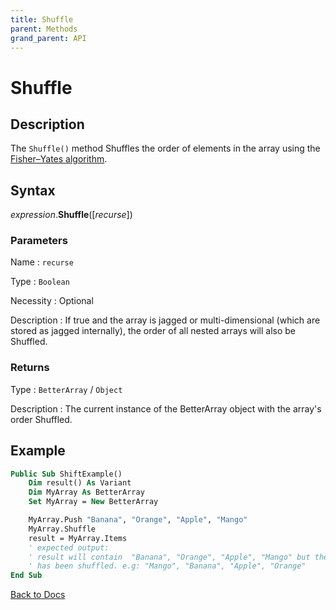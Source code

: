 ```yaml
---
title: Shuffle
parent: Methods
grand_parent: API
---
```


# Shuffle

## Description
The `Shuffle()` method Shuffles the order of elements in the array using the [Fisher–Yates algorithm](https://en.wikipedia.org/wiki/Fisher%E2%80%93Yates_shuffle#The_modern_algorithm).

## Syntax

*expression*.**Shuffle**([*recurse*])

### Parameters

Name
: `recurse`

Type
: `Boolean`

Necessity
: Optional

Description
: If true and the array is jagged or multi-dimensional (which are stored as jagged internally), the order of all nested arrays will also be Shuffled.

### Returns

Type
: `BetterArray` / `Object`

Description
: The current instance of the BetterArray object with the array's order Shuffled.


## Example

```vb
Public Sub ShiftExample()
    Dim result() As Variant
    Dim MyArray As BetterArray
    Set MyArray = New BetterArray

    MyArray.Push "Banana", "Orange", "Apple", "Mango"
    MyArray.Shuffle
    result = MyArray.Items
    ' expected output:
    ' result will contain  "Banana", "Orange", "Apple", "Mango" but the order
    ' has been shuffled. e.g: "Mango", "Banana", "Apple", "Orange"
End Sub
```

[Back to Docs](https://senipah.github.io/VBA-Better-Array/)

